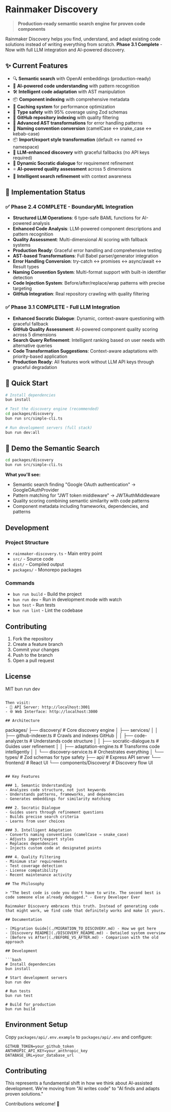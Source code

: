 # Rainmaker Discovery

> **Production-ready semantic search engine for proven code components**

Rainmaker Discovery helps you find, understand, and adapt existing code solutions instead of writing everything from scratch. **Phase 3.1 Complete** - Now with full LLM integration and AI-powered discovery.

## ✨ Current Features

- 🔍 **Semantic search** with OpenAI embeddings (production-ready)
- 🤖 **AI-powered code understanding** with pattern recognition
- 🛠️ **Intelligent code adaptation** with AST manipulation
- 📦 **Component indexing** with comprehensive metadata
- 🔄 **Caching system** for performance optimization
- 🎯 **Type safety** with 95% coverage using Zod schemas
- 🐙 **GitHub repository indexing** with quality filtering
- 🔧 **Advanced AST transformations** for error handling patterns
- 📝 **Naming convention conversion** (camelCase ↔ snake_case ↔ kebab-case)
- 📦 **Import/export style transformation** (default ↔ named ↔ namespace)
- 🧠 **LLM-enhanced discovery** with graceful fallbacks (no API keys required)
- 💬 **Dynamic Socratic dialogue** for requirement refinement
- ⭐ **AI-powered quality assessment** across 5 dimensions
- 🔎 **Intelligent search refinement** with context awareness

## 🎯 Implementation Status

### ✅ Phase 2.4 COMPLETE - BoundaryML Integration
- **Structured LLM Operations**: 6 type-safe BAML functions for AI-powered analysis
- **Enhanced Code Analysis**: LLM-powered component descriptions and pattern recognition
- **Quality Assessment**: Multi-dimensional AI scoring with fallback systems
- **Production Ready**: Graceful error handling and comprehensive testing
- **AST-based Transformations**: Full Babel parser/generator integration
- **Error Handling Conversion**: try-catch ↔ promises ↔ async/await ↔ Result types
- **Naming Convention System**: Multi-format support with built-in identifier detection
- **Code Injection System**: Before/after/replace/wrap patterns with precise targeting
- **GitHub Integration**: Real repository crawling with quality filtering

### ✅ Phase 3.1 COMPLETE - Full LLM Integration
- **Enhanced Socratic Dialogue**: Dynamic, context-aware questioning with graceful fallback
- **GitHub Quality Assessment**: AI-powered component quality scoring across 5 dimensions
- **Search Query Refinement**: Intelligent ranking based on user needs with alternative queries
- **Code Transformation Suggestions**: Context-aware adaptations with priority-based application
- **Production Ready**: All features work without LLM API keys through graceful degradation

## 🚀 Quick Start

```bash
# Install dependencies
bun install

# Test the discovery engine (recommended)
cd packages/discovery
bun run src/simple-cli.ts

# Run development servers (full stack)
bun run dev:all
```

## 🧪 Demo the Semantic Search

```bash
cd packages/discovery
bun run src/simple-cli.ts
```

**What you'll see:**
- Semantic search finding "Google OAuth authentication" → GoogleOAuthProvider
- Pattern matching for "JWT token middleware" → JWTAuthMiddleware  
- Quality scoring combining semantic similarity with code patterns
- Component metadata including frameworks, dependencies, and patterns

## Development

### Project Structure

- `rainmaker-discovery.ts` - Main entry point
- `src/` - Source code
- `dist/` - Compiled output
- `packages/` - Monorepo packages

### Commands

- `bun run build` - Build the project
- `bun run dev` - Run in development mode with watch
- `bun test` - Run tests
- `bun run lint` - Lint the codebase

## Contributing

1. Fork the repository
2. Create a feature branch
3. Commit your changes
4. Push to the branch
5. Open a pull request

## License

MIT
bun run dev
```

Then visit:
- 📡 API Server: http://localhost:3001
- 🌐 Web Interface: http://localhost:3000

## Architecture

```
packages/
├── discovery/              # Core discovery engine
│   ├── services/
│   │   ├── github-indexer.ts      # Crawls and indexes GitHub
│   │   ├── code-analyzer.ts       # Understands code structure
│   │   ├── socratic-dialogue.ts   # Guides user refinement
│   │   ├── adaptation-engine.ts   # Transforms code intelligently
│   │   └── discovery-service.ts   # Orchestrates everything
│   └── types/              # Zod schemas for type safety
├── api/                    # Express API server
└── frontend/               # React UI
    └── components/Discovery/      # Discovery flow UI
```

## Key Features

### 1. Semantic Understanding
- Analyzes code structure, not just keywords
- Understands patterns, frameworks, and dependencies
- Generates embeddings for similarity matching

### 2. Socratic Dialogue
- Guides users through refinement questions
- Builds precise search criteria
- Learns from user choices

### 3. Intelligent Adaptation
- Converts naming conventions (camelCase → snake_case)
- Adjusts import/export styles
- Replaces dependencies
- Injects custom code at designated points

### 4. Quality Filtering
- Minimum star requirements
- Test coverage detection
- License compatibility
- Recent maintenance activity

## The Philosophy

> "The best code is code you don't have to write. The second best is code someone else already debugged." - Every Developer Ever

Rainmaker Discovery embraces this truth. Instead of generating code that might work, we find code that definitely works and make it yours.

## Documentation

- [Migration Guide](./MIGRATION_TO_DISCOVERY.md) - How we got here
- [Discovery README](./DISCOVERY_README.md) - Detailed system overview
- [Before vs After](./BEFORE_VS_AFTER.md) - Comparison with the old approach

## Development

```bash
# Install dependencies
bun install

# Start development servers
bun run dev

# Run tests
bun run test

# Build for production
bun run build
```

## Environment Setup

Copy `packages/api/.env.example` to `packages/api/.env` and configure:

```env
GITHUB_TOKEN=your_github_token
ANTHROPIC_API_KEY=your_anthropic_key
DATABASE_URL=your_database_url
```

## Contributing

This represents a fundamental shift in how we think about AI-assisted development. We're moving from "AI writes code" to "AI finds and adapts proven solutions."

Contributions welcome! 🚀
